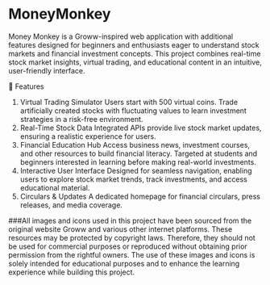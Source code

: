 # MoneyMonkey
Money Monkey is a Groww-inspired web application with additional features designed for beginners and enthusiasts eager to understand stock markets and financial investment concepts. This project combines real-time stock market insights, virtual trading, and educational content in an intuitive, user-friendly interface.

🌟 Features
1. Virtual Trading Simulator
Users start with 500 virtual coins.
Trade artificially created stocks with fluctuating values to learn investment strategies in a risk-free environment.
2. Real-Time Stock Data
Integrated APIs provide live stock market updates, ensuring a realistic experience for users.
3. Financial Education Hub
Access business news, investment courses, and other resources to build financial literacy.
Targeted at students and beginners interested in learning before making real-world investments.
4. Interactive User Interface
Designed for seamless navigation, enabling users to explore stock market trends, track investments, and access educational material.
5. Circulars & Updates
A dedicated homepage for financial circulars, press releases, and media coverage.

###All images and icons used in this project have been sourced from the original website Groww and various other internet platforms. These resources may be protected by copyright laws. Therefore, they should not be used for commercial purposes or reproduced without obtaining prior permission from the rightful owners. The use of these images and icons is solely intended for educational purposes and to enhance the learning experience while building this project.
